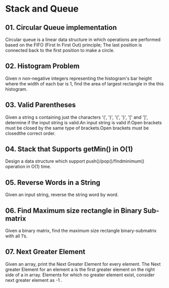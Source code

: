 # Stack and Queue
## 01. Circular Queue implementation
Circular queue is a linear data structure in which operations are performed based on the FIFO (First In First Out) principle; The last position is connected back to the first position to make a circle.
## 02. Histogram Problem
Given n non-negative integers representing the histogram's bar height where the width of each bar is 1, find the area of largest rectangle in the this histogram.
## 03. Valid Parentheses
Given a string s containing just the characters '(', ')', '{', '}', '[' and ']', determine if the input string is valid.An input string is valid if:Open brackets must be closed by the same type of brackets.Open brackets must be closedthe correct order.
## 04. Stack that Supports getMin() in O(1)
Design a data structure which support push()/pop()/findminimum() operation in O(1) time.
## 05. Reverse Words in a String
 Given an input string, reverse the string word by word.
## 06. Find Maximum size rectangle in Binary Sub-matrix
Given a binary matrix, find the maximum size rectangle binary-submatrix with all 1’s.
## 07. Next Greater Element
 Given an array, print the Next Greater Element for every element. The Next greater Element for an element a is the first greater element on the right side of a in array. Elements for which no greater element exist, consider next greater element as -1 .